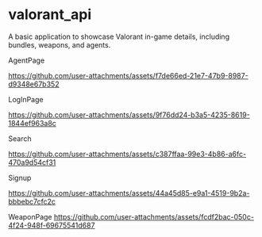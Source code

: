 # valorant_api

A basic application to showcase Valorant in-game details, including bundles, weapons, and agents.


AgentPage

https://github.com/user-attachments/assets/f7de66ed-21e7-47b9-8987-d9348e67b352


LogInPage

https://github.com/user-attachments/assets/9f76dd24-b3a5-4235-8619-1844ef963a8c


Search

https://github.com/user-attachments/assets/c387ffaa-99e3-4b86-a6fc-470a9d54cf31


Signup

https://github.com/user-attachments/assets/44a45d85-e9a1-4519-9b2a-bbbebc7cfc2c


WeaponPage
https://github.com/user-attachments/assets/fcdf2bac-050c-4f24-948f-69675541d687

